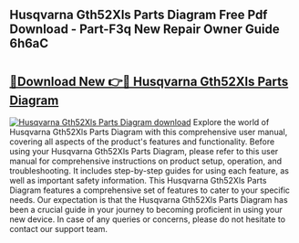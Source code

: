 ## Husqvarna Gth52Xls Parts Diagram Free Pdf Download - Part-F3q New Repair Owner Guide 6h6aC

# <h2><a href="http://dfs5ufz.blite.top/?on=Husqvarna+Gth52Xls+Parts+Diagram">🔗Download New 👉🔴 Husqvarna Gth52Xls Parts Diagram</a></h2>

[![Husqvarna Gth52Xls Parts Diagram download](https://i.imgur.com/lujVjoI.png)](http://dfs5ufz.blite.top/?on=Husqvarna+Gth52Xls+Parts+Diagram)
Explore the world of Husqvarna Gth52Xls Parts Diagram with this comprehensive user manual, covering all aspects of the product's features and functionality. Before using your Husqvarna Gth52Xls Parts Diagram, please refer to this user manual for comprehensive instructions on product setup, operation, and troubleshooting. It includes step-by-step guides for using each feature, as well as important safety information. This Husqvarna Gth52Xls Parts Diagram features a comprehensive set of features to cater to your specific needs. Our expectation is that the Husqvarna Gth52Xls Parts Diagram has been a crucial guide in your journey to becoming proficient in using your new device. In case of any queries or concerns, please do not hesitate to contact our support team.
